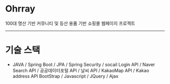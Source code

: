 # Ohrray
100대 명산 기반 커뮤니티 및 등산 용품 기반 쇼핑몰 웹페이지 프로젝트

---
# 기술 스택
- JAVA / Spring Boot / JPA / Spring Security / socail Login API / Naver Search API / 공공데이터포털 API / 날씨 API / KakaoMap API / Kakao address API
BootStrap / Javascript / JQuery / Ajax 
